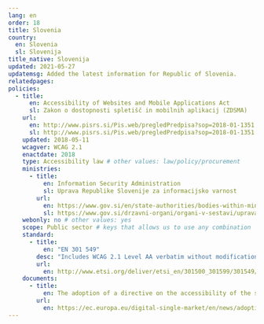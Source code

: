 ```yaml
---
lang: en
order: 18
title: Slovenia
country:
  en: Slovenia
  sl: Slovenija
title_native: Slovenija
updated: 2021-05-27
updatemsg: Added the latest information for Republic of Slovenia.
relatedpages:
policies:
  - title:
      en: Accessibility of Websites and Mobile Applications Act
      sl: Zakon o dostopnosti spletišč in mobilnih aplikacij (ZDSMA)
    url:
      en: http://www.pisrs.si/Pis.web/pregledPredpisa?sop=2018-01-1351
      sl: http://www.pisrs.si/Pis.web/pregledPredpisa?sop=2018-01-1351
    updated: 2018-05-11
    wcagver: WCAG 2.1
    enactdate: 2018
    type: Accessibility law # other values: law/policy/procurement
    ministries:
      - title:
          en: Information Security Administration
          sl: Uprava Republike Slovenije za informacijsko varnost
        url:
          en: https://www.gov.si/en/state-authorities/bodies-within-ministries/information-security-administration/about-the-administration/
          sl: https://www.gov.si/drzavni-organi/organi-v-sestavi/uprava-za-informacijsko-varnost/o-upravi-za-informacijsko-varnost/
    webonly: no # other values: yes
    scope: Public sector # keys that allows us to use any combination
	standard:
      - title:
          en: "EN 301 549"
        desc: "Includes WCAG 2.1 Level AA verbatim without modifications for Web content, and WCAG 2.1 Level AA as interpreted by WCAG2ICT for non-Web documentation and software."
        url:
          en: http://www.etsi.org/deliver/etsi_en/301500_301599/301549/01.01.01_60/en_301549v010101p.pdf
    documents:
      - title:
          en: The adoption of a directive on the accessibility of the sector bodies’ websites and mobile apps
        url:
          en: https://ec.europa.eu/digital-single-market/en/news/adoption-directive-accessibility-sector-bodies-websites-and-mobile-apps
---
```

